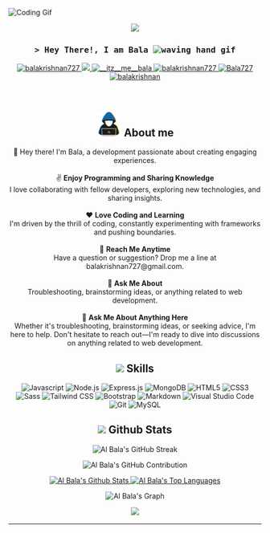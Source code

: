 ![Coding Gif](https://github.com/bala727/bala727/blob/main/Life.js.gif)
<p align="center">
  <a href="https://github.com/DenverCoder1/readme-typing-svg"><img src="https://readme-typing-svg.herokuapp.com?font=Time+New+Roman&color=cyan&size=40&center=true&vCenter=true&width=800&height=100&lines=Code+is+Life..&hearts;++;Self-taught+Smart+Thinker,;Linux+Lover,;Active+Learner/Researcher,;Love+to+learn+new+stuffs..<3"></a>
</p>
<h3 align="center">
        <samp>&gt; Hey There!, I am 
                <b> Bala <img src="https://user-images.githubusercontent.com/72663882/171687151-bb31c996-c9d2-49c8-b593-734946893b23.gif" alt="waving hand gif" aria-hidden="true" width="15" /> </b>
        </samp>
</h3>

<p align="center">
 <a href="https://https://dev.to/balakrishnan727" target="_blank">
  <img src="https://img.shields.io/badge/dev.to-0A0A0A?style=for-the-badge&logo=dev.to&logoColor=white" alt="balakrishnan727" />
 </a>
 <a href="https://img.shields.io/twitter/url?url=https%3A%2F%2Ftwitter.com%2Fbalakrishnan304" target="_blank">
  <img src="https://img.shields.io/badge/Twitter-1DA1F2?style=for-the-badge&logo=twitter&logoColor=white" />
 </a>
 <a href="https://www.instagram.com/__itz__me__bala" target="_blank">
  <img src="https://img.shields.io/badge/Instagram-e1306c?style=for-the-badge&logo=instagram&logoColor=white" alt="__itz__me__bala" />
 </a> 
 <a href="https://medium.com/@balakrishnan727" target="_blank">
  <img src="https://img.shields.io/badge/Medium-181816?&style=for-the-badge&logo=medium&logoColor=white" alt="balakrishnan727"  />
  </a>
  <a href="https://t.me/Bala727" target="_blank">
    <img src="https://img.shields.io/badge/telegram-0088b9.svg?style=for-the-badge&logo=telegram&logoColor=#0088b9" alt="Bala727"  />
  </a> 
  <a href="https://stackoverflow.com/users/23249287/balakrishnan" target="_blank">
    <img src="https://img.shields.io/badge/stackoverflow-F48024.svg?style=for-the-badge&logo=stackoverflow&logoColor=white" alt="balakrishnan"  />
  </a> 
</p>
<br />


<h2 align="center"><img src="https://github.com/0xAbdulKhalid/0xAbdulKhalid/raw/main/assets/mdImages/about_me.gif" width="50px"> <b>About me</b></h2>

<p align="center">
    👋 Hey there! I'm Bala, a development passionate about creating engaging experiences.
    <br/><br/>
    ✌️ <strong>Enjoy Programming and Sharing Knowledge</strong> <br/>
    I love collaborating with fellow developers, exploring new technologies, and sharing insights.
    <br/><br/>
    ❤️ <strong>Love Coding and Learning</strong> <br/>
    I'm driven by the thrill of coding, constantly experimenting with frameworks and pushing boundaries.
    <br/><br/>
    📧 <strong>Reach Me Anytime</strong> <br/>
    Have a question or suggestion? Drop me a line at balakrishnan727@gmail.com.
    <br/><br/>
    💬 <strong>Ask Me About</strong> <br/>
    Troubleshooting, brainstorming ideas, or anything related to web development.
    <br/><br/>
    💬 <strong>Ask Me About Anything Here</strong> <br/>
    Whether it's troubleshooting, brainstorming ideas, or seeking advice, I'm here to help. Don't hesitate to reach out—I'm ready to dive into discussions on anything related to web development.
</p>

<h2 align="center"><img src="https://media2.giphy.com/media/QssGEmpkyEOhBCb7e1/giphy.gif?cid=ecf05e47a0n3gi1bfqntqmob8g9aid1oyj2wr3ds3mg700bl&rid=giphy.gif" width ="25"> Skills</h2>

<div align="center">
        
![Javascript](https://img.shields.io/badge/Javascript-F0DB4F?style=for-the-badge&labelColor=black&logo=javascript&logoColor=F0DB4F)
![Node.js](https://img.shields.io/badge/Node.js-3C873A?style=for-the-badge&labelColor=black&logo=node.js&logoColor=3C873A)
![Express.js](https://img.shields.io/badge/Express.js-000000?style=for-the-badge&logo=express&logoColor=white)
![MongoDB](https://img.shields.io/badge/MongoDB-4EA94B?style=for-the-badge&logo=mongodb&logoColor=white)
![HTML5](https://img.shields.io/badge/HTML5-E34F26?style=for-the-badge&logo=html5&logoColor=white)
![CSS3](https://img.shields.io/badge/CSS3-1572B6?style=for-the-badge&logo=css3&logoColor=white)
![Sass](https://img.shields.io/badge/Sass-CC6699?style=for-the-badge&logo=sass&logoColor=white)
![Tailwind CSS](https://img.shields.io/badge/Tailwind_CSS-092749?style=for-the-badge&logo=tailwindcss&logoColor=06B6D4&labelColor=000000)
![Bootstrap](https://img.shields.io/badge/Bootstrap-563D7C?style=for-the-badge&logo=bootstrap&logoColor=white)
![Markdown](https://img.shields.io/badge/Markdown-000000?style=for-the-badge&logo=markdown&logoColor=white)
![Visual Studio Code](https://img.shields.io/badge/Visual_Studio_Code-0078d7?style=for-the-badge&logo=visual-studio-code&logoColor=white)
![Git](https://img.shields.io/badge/Git-F05032?style=for-the-badge&logo=git&logoColor=white)
![MySQL](https://img.shields.io/badge/MySQL-4479A1?style=for-the-badge&logo=mysql&logoColor=white)

</div>

<h2 align="center"><img src="https://media.giphy.com/media/iY8CRBdQXODJSCERIr/giphy.gif" width="35"> Github Stats </h2>

<p align="center">
    <img src="https://github-readme-streak-stats.herokuapp.com/?user=bala727&theme=radical&border=7F3FBF&background=0D1117" alt="Al Bala's GitHub Streak" />
</p>

<p align="center">
    <img src="https://github-profile-summary-cards.vercel.app/api/cards/profile-details?username=bala727&theme=radical" alt="Al Bala's GitHub Contribution" />
</p>

<p align="center">
    <a href="https://github.com/bala727">
        <img alt="Al Bala's Github Stats" src="https://denvercoder1-github-readme-stats.vercel.app/api?username=bala727&show_icons=true&count_private=true&theme=react&border_color=7F3FBF&bg_color=0D1117&title_color=F85D7F&icon_color=F8D866" height="192px" />
    </a>
    <a href="https://github.com/bala727">
        <img alt="Al Bala's Top Languages" src="https://denvercoder1-github-readme-stats.vercel.app/api/top-langs/?username=bala727&langs_count=10&layout=compact&theme=react&border_color=7F3FBF&bg_color=0D1117&title_color=F85D7F&icon_color=F8D866" height="192px" />
    </a>
</p>

<p align="center">
    <img src="https://github-readme-activity-graph.vercel.app/graph?username=bala727&custom_title=Al%20Bala's%20GitHub%20Activity%20Graph&bg_color=0D1117&color=7F3FBF&line=7F3FBF&point=7F3FBF&area_color=FFFFFF&title_color=FFFFFF&area=true" alt="Al Bala's Graph" />
</p>
<p align="center">
     <img src="https://capsule-render.vercel.app/api?type=waving&color=gradient&height=100&width=500&&section=footer"/>
</p>

---

